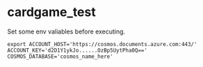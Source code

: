 # cardgame_test

Set some env valiables before executing.

```
export ACCOUNT_HOST='https://cosmos.documents.azure.com:443/' ACCOUNT_KEY='d2D1Y1ykJo......OzBp5UytPha0Q==' COSMOS_DATABASE='cosmos_name_here'
```
